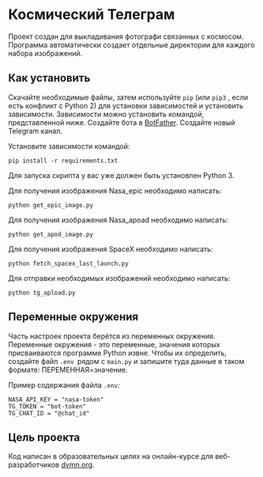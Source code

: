 # Космический Телеграм
Проект создан для выкладивания фотографи связанных с космосом. Программа автоматически создает отдельные директории для каждого набора изображений.

## Как установить
Скачайте необходимые файлы, затем используйте `pip` (или `pip3` , если есть конфликт с Python 2) для установки зависимостей и
установить зависимости. Зависимости можно установить командой, представленной ниже. Создайте бота в [BotFather](https://t.me/BotFather). Создайте новый
Telegram канал.

Установите зависимости командой:
```
pip install -r requirements.txt
```
Для запуска скрипта у вас уже должен быть установлен Python 3.

Для получения изображения Nasa_epic необходимо написать:
```
python get_epic_image.py
```
Для получения изображения Nasa_apoad необходимо написать:
```
python get_apod_image.py
```
Для получения изображения SpaceX необходимо написать:
```
python fetch_spacex_last_launch.py
```
Для отправки необходимых изображений необходимо написать:
```
python tg_apload.py
```
## Переменные окружения
Часть настроек проекта берётся из переменных окружения. Переменные окружения - это переменные, значения которых
присваиваются программе Python извне. Чтобы их определить, создайте файл `.env `рядом с `main.py` и запишите туда данные в таком
формате: ПЕРЕМЕННАЯ=значение.

Пример содержания файла `.env`:
```
NASA_API_KEY = "nasa-token"
TG_TOKEN = "bot-token"
TG_CHAT_ID = "@chat_id"
```
## Цель проекта
Код написан в образовательных целях на онлайн-курсе для веб-разработчиков [dvmn.org](https://dvmn.org/).
